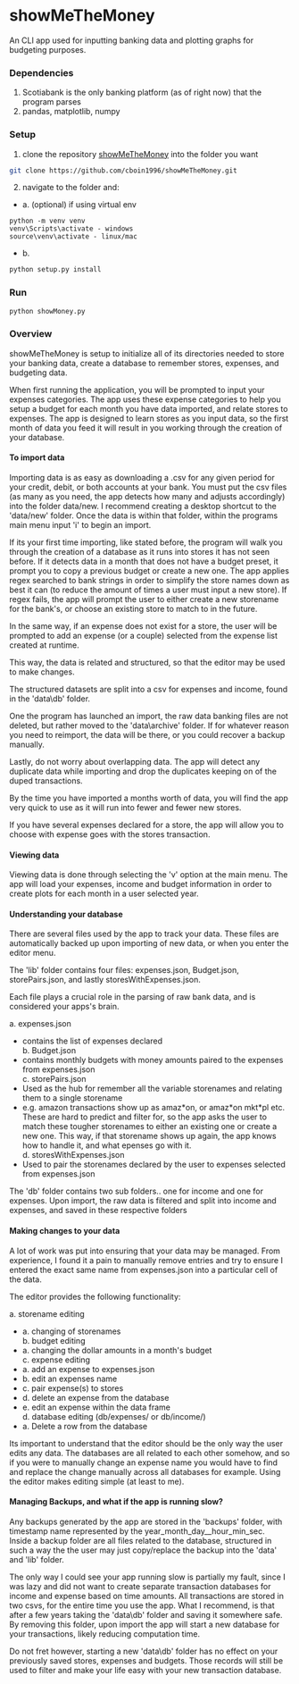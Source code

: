 # showMeTheMoney
An CLI app used for inputting banking data and plotting graphs for budgeting purposes.

### Dependencies

1. Scotiabank is the only banking platform (as of right now) that the program parses
2. pandas, matplotlib, numpy

### Setup

1. clone the repository [showMeTheMoney](https://github.com/cboin1996/showMeTheMoney.git) into the folder you want
```bash
git clone https://github.com/cboin1996/showMeTheMoney.git
```
2. navigate to the folder and:  
  - a. (optional) if using virtual env  
```
python -m venv venv
venv\Scripts\activate - windows
source\venv\activate - linux/mac
```
  - b.
```bash
python setup.py install
```
### Run
```bash
python showMoney.py
```

### Overview
showMeTheMoney is setup to initialize all of its directories needed to store your banking data, create a database to remember stores, expenses, and budgeting data.

When first running the application, you will be prompted to input your expenses categories.  The app uses these expense categories to
help you setup a budget for each month you have data imported, and relate stores to expenses.  The app is designed to learn stores
as you input data, so the first month of data you feed it will result in you working through the creation of your database.

#### To import data
Importing data is as easy as downloading a .csv for any given period for your credit, debit, or both accounts at your bank.  You must 
put the csv files (as many as you need, the app detects how many and adjusts accordingly) into the folder data/new. I recommend
creating a desktop shortcut to the 'data/new' folder. Once the data is within that folder, within the programs main  menu input 'i' to begin an import.

If its your first time importing, like stated before, the program will walk you through the creation of a database as it runs into stores it has not seen before.
If it detects data in a month that does not have a budget preset, it prompt you to copy a previous budget or create a new one.
The app applies regex searched to bank strings in order to simplify the store names down as best it can (to reduce the amount of times a user must input a new store).
If regex fails, the app will prompt the user to either create a new storename for the bank's, or choose an existing store to match to in the future.

In the same way, if an expense does not exist for a store, the user will be prompted to add an expense (or a couple) selected from the expense list created at runtime.

This way, the data is related and structured, so that the editor may be used to make changes. 

The structured datasets are split into a csv for expenses and income, found in the 'data\db' folder.

One the program has launched an import, the raw data banking files are not deleted, but rather moved to the 'data\archive' folder.
If for whatever reason you need to reimport, the data will be there, or you could recover a backup manually.

Lastly, do not worry about overlapping data.  The app will detect any duplicate data while importing and drop the duplicates keeping on of the duped transactions.

By the time you have imported a months worth of data, you will find the app very quick to use as it will run into fewer and fewer new stores.

If you have several expenses declared for a store, the app will allow you to choose with expense goes with the stores transaction.

#### Viewing data
Viewing data is done through selecting the 'v' option at the main menu.  The app will load your expenses, income and budget information in order
to create plots for each month in a user selected year. 

#### Understanding your database
There are several files used by the app to track your data.  These files are automatically backed up upon importing of new data, or when you
enter the editor menu.  

The 'lib' folder contains four files: expenses.json, Budget.json, storePairs.json, and lastly storesWithExpenses.json.

Each file plays a crucial role in the parsing of raw bank data, and is considered your apps's brain.  

a. expenses.json  
  - contains the list of expenses declared  
b. Budget.json  
  - contains monthly budgets with money amounts paired to the expenses from expenses.json  
c. storePairs.json  
  - Used as the hub for remember all the variable storenames and relating them to a single storename
  - e.g. amazon transactions show up as amaz\*on, or amaz\*on mkt*pl etc.  These are hard to predict and filter for, so the app asks the user to match these tougher storenames to either an existing one or create a new one.  This way, if that storename shows up again, the app knows how to handle it, and what epenses go with it.  
d. storesWithExpenses.json  
  - Used to pair the storenames declared by the user to expenses selected from expenses.json  

The 'db' folder contains two sub folders.. one for income and one for expenses.  Upon import, the raw data is filtered and split into income and expenses, and saved in these respective folders

#### Making changes to your data
A lot of work was put into ensuring that your data may be managed.  From experience, I found it a pain to manually remove entries and try to ensure I entered the exact same name from expenses.json into a particular cell of the data.  

The editor provides the following functionality:  

a. storename editing  
  - a. changing of storenames  
b. budget editing  
  - a. changing the dollar amounts in a month's budget  
c. expense editing  
  - a. add an expense to expenses.json  
  - b. edit an expenses name  
  - c. pair expense(s) to stores  
  - d. delete an expense from the database  
  - e. edit an expense within the data frame  
d. database editing (db/expenses/ or db/income/)  
  - a. Delete a row from the database  

Its important to understand that the editor should be the only way the user edits any data.  The databases are all related to each other somehow, and so if you were to manually change an expense name you would have to find and replace the change manually across all databases for example.  Using the editor makes editing simple (at least to me).  

#### Managing Backups, and what if the app is running slow?
Any backups generated by the app are stored in the 'backups' folder, with timestamp name represented by the year_month_day__hour_min_sec.   
Inside a backup folder are all files related to the database, structured in such a way the the user may just copy/replace the backup into the 'data' and 'lib' folder.  

The only way I could see your app running slow is partially my fault, since I was lazy and did not want to create separate transaction databases for income and expense based on time amounts.  All transactions are stored in two csvs, for the entire time you use the app.  What I recommend, is that after a few years taking the 'data\db' folder and saving it somewhere safe.  By removing this folder, upon import the app will start a new database for your transactions, likely reducing computation time.  

Do not fret however, starting a new 'data\db' folder has no effect on your previously saved stores, expenses and budgets. Those records will still be used to filter and make your life easy with your  new transaction database.  


